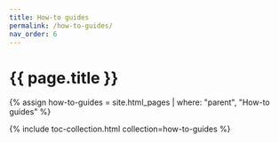 ```yaml
---
title: How-to guides
permalink: /how-to-guides/
nav_order: 6
---
```


# {{ page.title }}

{% assign how-to-guides = site.html_pages | where: "parent", "How-to guides" %}

{% include toc-collection.html collection=how-to-guides %}

